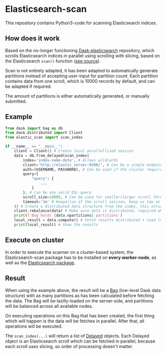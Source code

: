 # Elasticsearch-scan

This repository contains Python3-code for scanning Elasticsearch indices.

## How does it work

Based on the no-longer functioning [Dask-elasticsearch](https://github.com/rmax/dask-elasticsearch) repository, which scrolls Elasticsearch indices in parallel using scrolling with slicing, based on the Elasticsearch `scan()` function ([see source](https://github.com/elastic/elasticsearch-py/blob/master/elasticsearch/helpers/actions.py#L386)).

Scan is not entirely adapted, it has been adapted to automatically generate partitions instead of accepting user-input for partition count. Each partition contains data from one scroll, which is 10000 records by default, and can be adapted if required.

The amount of partitions is either automatically generated, or manually submitted.

## Example

```python
from dask import bag as db
from dask.distributed import Client
from elastic_scan import scan_index

if __name__ == "__main__":
    client = Client() # Create local parallellised session
    data = db.from_delayed(scan_index(
        index='index-name-date', # Allows wildcards
        client='http://elastic_server:9200/', # Can be a single endpoint or a list of endpoints
        auth=(USERNAME, PASSWORD), # Can be used if the cluster requires authentication
        query={
        	"query": {
        		...
        	}
        }, # Can be any valid DSL-query
        scroll_size=10000, # Can be used for smaller/larger scroll threads
        timeout='1m' # Keepalive of the scroll session, keep as low as possible to avoid overhead
    )) # Create a distributed data structure from the index, this structure will be partitioned automatically
    client.rebalance(data) # Make sure data is distributed, required when running a cluster
    print(f'Bag holds {data.npartitions} partitions')
    local_result = data.compute() # Fetch results distributed + load locally
    print(local_result) # Show the results
```

## Execute on cluster

In order to execute the scanner on a cluster-based system, the Elasticsearch-scan package has to be installed on **every worker-node**, as well as the [Elasticsearch package](https://pypi.org/project/elasticsearch/).

## Result

When using the example above, the result will be a [Bag](https://examples.dask.org/bag.html) (low-level Dask data structure) with as many partitions as has been calculated before fetching the data. The Bag will be lazilly-loaded on the server-side, and partitions will be balanced across all available nodes.

On executing operations on this Bag that has been created, the first thing which will happen is the data will be fetches in parallel. After that, all operations will be executed.

The `scan_index(...)` will return a list of [Delayed](https://docs.dask.org/en/latest/delayed.html) objects. Each Delayed object is an Elasticsearch scroll which can be fetched in parallel, because each scroll uses slicing, so order of processing doesn't matter.
